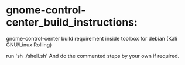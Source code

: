 # gnome-control-center_build_instructions:
gnome-control-center build requirement inside toolbox for debian (Kali GNU/Linux Rolling)

run 'sh ./shell.sh'
And do the commented steps by your own if required.
